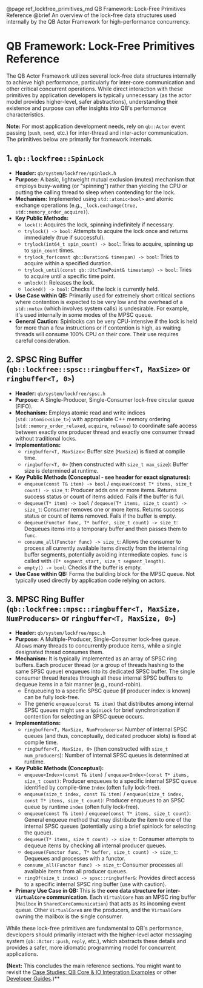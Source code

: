 @page ref_lockfree_primitives_md QB Framework: Lock-Free Primitives Reference
@brief An overview of the lock-free data structures used internally by the QB Actor Framework for high-performance concurrency.

# QB Framework: Lock-Free Primitives Reference

The QB Actor Framework utilizes several lock-free data structures internally to achieve high performance, particularly for inter-core communication and other critical concurrent operations. While direct interaction with these primitives by application developers is typically unnecessary (as the actor model provides higher-level, safer abstractions), understanding their existence and purpose can offer insights into QB's performance characteristics.

**Note:** For most application development needs, rely on `qb::Actor` event passing (`push`, `send`, etc.) for inter-thread and inter-actor communication. The primitives below are primarily for framework internals.

## 1. `qb::lockfree::SpinLock`

*   **Header:** `qb/system/lockfree/spinlock.h`
*   **Purpose:** A basic, lightweight mutual exclusion (mutex) mechanism that employs busy-waiting (or "spinning") rather than yielding the CPU or putting the calling thread to sleep when contending for the lock.
*   **Mechanism:** Implemented using `std::atomic<bool>` and atomic exchange operations (e.g., `_lock.exchange(true, std::memory_order_acquire)`).
*   **Key Public Methods:**
    *   `lock()`: Acquires the lock, spinning indefinitely if necessary.
    *   `trylock() -> bool`: Attempts to acquire the lock once and returns immediately (true if successful).
    *   `trylock(int64_t spin_count) -> bool`: Tries to acquire, spinning up to `spin_count` times.
    *   `trylock_for(const qb::Duration& timespan) -> bool`: Tries to acquire within a specified duration.
    *   `trylock_until(const qb::UtcTimePoint& timestamp) -> bool`: Tries to acquire until a specific time point.
    *   `unlock()`: Releases the lock.
    *   `locked() -> bool`: Checks if the lock is currently held.
*   **Use Case within QB:** Primarily used for extremely short critical sections where contention is expected to be very low and the overhead of a `std::mutex` (which involves system calls) is undesirable. For example, it's used internally in some modes of the MPSC queue.
*   **General Caution:** Spinlocks can be very CPU-intensive if the lock is held for more than a few instructions or if contention is high, as waiting threads will consume 100% CPU on their core. Their use requires careful consideration.

## 2. SPSC Ring Buffer (`qb::lockfree::spsc::ringbuffer<T, MaxSize>` or `ringbuffer<T, 0>`)

*   **Header:** `qb/system/lockfree/spsc.h`
*   **Purpose:** A Single-Producer, Single-Consumer lock-free circular queue (FIFO).
*   **Mechanism:** Employs atomic read and write indices (`std::atomic<size_t>`) with appropriate C++ memory ordering (`std::memory_order_relaxed`, `acquire`, `release`) to coordinate safe access between exactly one producer thread and exactly one consumer thread without traditional locks.
*   **Implementations:**
    *   `ringbuffer<T, MaxSize>`: Buffer size (`MaxSize`) is fixed at compile time.
    *   `ringbuffer<T, 0>` (then constructed with `size_t max_size`): Buffer size is determined at runtime.
*   **Key Public Methods (Conceptual - see header for exact signatures):**
    *   `enqueue(const T& item) -> bool` / `enqueue(const T* items, size_t count) -> size_t`: Producer adds one or more items. Returns success status or count of items added. Fails if the buffer is full.
    *   `dequeue(T* item) -> bool` / `dequeue(T* items, size_t count) -> size_t`: Consumer removes one or more items. Returns success status or count of items removed. Fails if the buffer is empty.
    *   `dequeue(Functor func, T* buffer, size_t count) -> size_t`: Dequeues items into a temporary buffer and then passes them to `func`.
    *   `consume_all(Functor func) -> size_t`: Allows the consumer to process all currently available items directly from the internal ring buffer segments, potentially avoiding intermediate copies. `func` is called with `(T* segment_start, size_t segment_length)`.
    *   `empty() -> bool`: Checks if the buffer is empty.
*   **Use Case within QB:** Forms the building block for the MPSC queue. Not typically used directly by application code relying on actors.

## 3. MPSC Ring Buffer (`qb::lockfree::mpsc::ringbuffer<T, MaxSize, NumProducers>` or `ringbuffer<T, MaxSize, 0>`)

*   **Header:** `qb/system/lockfree/mpsc.h`
*   **Purpose:** A Multiple-Producer, Single-Consumer lock-free queue. Allows many threads to concurrently produce items, while a single designated thread consumes them.
*   **Mechanism:** It is typically implemented as an array of SPSC ring buffers. Each producer thread (or a group of threads hashing to the same SPSC queue) enqueues into its dedicated SPSC buffer. The single consumer thread iterates through all these internal SPSC buffers to dequeue items in a fair manner (e.g., round-robin).
    *   Enqueueing to a specific SPSC queue (if producer index is known) can be fully lock-free.
    *   The generic `enqueue(const T& item)` that distributes among internal SPSC queues might use a `SpinLock` for brief synchronization if contention for selecting an SPSC queue occurs.
*   **Implementations:**
    *   `ringbuffer<T, MaxSize, NumProducers>`: Number of internal SPSC queues (and thus, conceptually, dedicated producer slots) is fixed at compile time.
    *   `ringbuffer<T, MaxSize, 0>` (then constructed with `size_t num_producers`): Number of internal SPSC queues is determined at runtime.
*   **Key Public Methods (Conceptual):**
    *   `enqueue<Index>(const T& item)` / `enqueue<Index>(const T* items, size_t count)`: Producer enqueues to a specific internal SPSC queue identified by compile-time `Index` (often fully lock-free).
    *   `enqueue(size_t index, const T& item)` / `enqueue(size_t index, const T* items, size_t count)`: Producer enqueues to an SPSC queue by runtime `index` (often fully lock-free).
    *   `enqueue(const T& item)` / `enqueue(const T* items, size_t count)`: General enqueue method that may distribute the item to one of the internal SPSC queues (potentially using a brief spinlock for selecting the queue).
    *   `dequeue(T* items, size_t count) -> size_t`: Consumer attempts to dequeue items by checking all internal producer queues.
    *   `dequeue(Functor func, T* buffer, size_t count) -> size_t`: Dequeues and processes with a functor.
    *   `consume_all(Functor func) -> size_t`: Consumer processes all available items from all producer queues.
    *   `ringOf(size_t index) -> spsc::ringbuffer&`: Provides direct access to a specific internal SPSC ring buffer (use with caution).
*   **Primary Use Case in QB:** This is the **core data structure for inter-`VirtualCore` communication**. Each `VirtualCore` has an MPSC ring buffer (`Mailbox` in `SharedCoreCommunication`) that acts as its incoming event queue. Other `VirtualCore`s are the producers, and the `VirtualCore` owning the mailbox is the single consumer.

While these lock-free primitives are fundamental to QB's performance, developers should primarily interact with the higher-level actor messaging system (`qb::Actor::push`, `reply`, etc.), which abstracts these details and provides a safer, more idiomatic programming model for concurrent applications.

**(Next:** This concludes the main reference sections. You might want to revisit the [Case Studies: QB Core & IO Integration Examples](./../5_core_io_integration/examples/README.md) or other [Developer Guides](./../6_guides/README.md).)** 